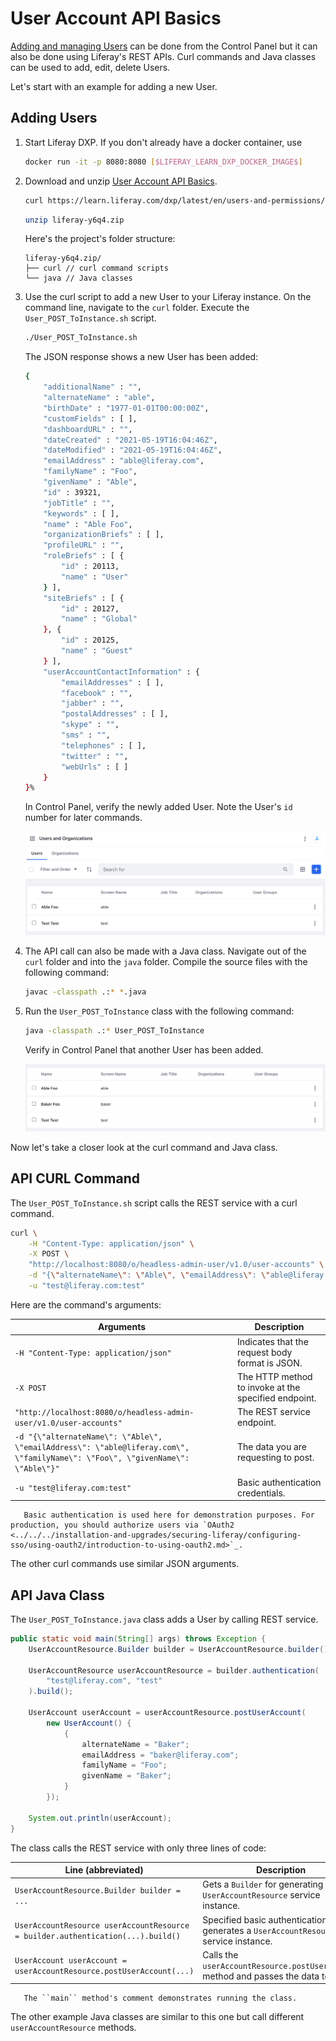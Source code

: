 # User Account API Basics

[Adding and managing Users](../users/adding-and-managing-users.md) can be done from the Control Panel but it can also be done using Liferay's REST APIs. Curl commands and Java classes can be used to add, edit, delete Users.

Let's start with an example for adding a new User.

## Adding Users

1. Start Liferay DXP. If you don't already have a docker container, use

    ```bash
    docker run -it -p 8080:8080 [$LIFERAY_LEARN_DXP_DOCKER_IMAGE$]
    ```
1. Download and unzip [User Account API Basics](./liferay-y6q4.zip).

    ```bash
    curl https://learn.liferay.com/dxp/latest/en/users-and-permissions/developer-guide/liferay-y6q4.zip -O
    ```

    ```bash
    unzip liferay-y6q4.zip
    ```

    Here's the project's folder structure:

    ```
    liferay-y6q4.zip/
    ├── curl // curl command scripts
    └── java // Java classes
    ```

1. Use the curl script to add a new User to your Liferay instance. On the command line, navigate to the `curl` folder. Execute the `User_POST_ToInstance.sh` script.

    ```bash
    ./User_POST_ToInstance.sh
    ```

    The JSON response shows a new User has been added:

    ```bash
    {
        "additionalName" : "",
        "alternateName" : "able",
        "birthDate" : "1977-01-01T00:00:00Z",
        "customFields" : [ ],
        "dashboardURL" : "",
        "dateCreated" : "2021-05-19T16:04:46Z",
        "dateModified" : "2021-05-19T16:04:46Z",
        "emailAddress" : "able@liferay.com",
        "familyName" : "Foo",
        "givenName" : "Able",
        "id" : 39321,
        "jobTitle" : "",
        "keywords" : [ ],
        "name" : "Able Foo",
        "organizationBriefs" : [ ],
        "profileURL" : "",
        "roleBriefs" : [ {
            "id" : 20113,
            "name" : "User"
        } ],
        "siteBriefs" : [ {
            "id" : 20127,
            "name" : "Global"
        }, {
            "id" : 20125,
            "name" : "Guest"
        } ],
        "userAccountContactInformation" : {
            "emailAddresses" : [ ],
            "facebook" : "",
            "jabber" : "",
            "postalAddresses" : [ ],
            "skype" : "",
            "sms" : "",
            "telephones" : [ ],
            "twitter" : "",
            "webUrls" : [ ]
        }
    }%   
    ```

    In Control Panel, verify the newly added User. Note the User's `id` number for later commands.

    ![See the added User in Control Panel.](./user-account-api-basics/images/01.png)

1. The API call can also be made with a Java class. Navigate out of the `curl` folder and into the `java` folder. Compile the source files with the following command:

    ```bash
    javac -classpath .:* *.java
    ```

1. Run the `User_POST_ToInstance` class with the following command:

    ```bash
    java -classpath .:* User_POST_ToInstance
    ```

    Verify in Control Panel that another User has been added.

    ![In Control Panel, another User has been added.](user-account-api-basics/images/02.png)

Now let's take a closer look at the curl command and Java class.

## API CURL Command

The `User_POST_ToInstance.sh` script calls the REST service with a curl command. 

```bash
curl \
	-H "Content-Type: application/json" \
	-X POST \
	"http://localhost:8080/o/headless-admin-user/v1.0/user-accounts" \
	-d "{\"alternateName\": \"Able\", \"emailAddress\": \"able@liferay.com\", \"familyName\": \"Foo\", \"givenName\": \"Able\"}" \
	-u "test@liferay.com:test"
```

Here are the command's arguments:

| Arguments | Description |
| --------- | ----------- |
| `-H "Content-Type: application/json"` | Indicates that the request body format is JSON. |
| `-X POST` | The HTTP method to invoke at the specified endpoint. |
| `"http://localhost:8080/o/headless-admin-user/v1.0/user-accounts"` | The REST service endpoint. |
| `-d "{\"alternateName\": \"Able\", \"emailAddress\": \"able@liferay.com\", \"familyName\": \"Foo\", \"givenName\": \"Able\"}"` | The data you are requesting to post. |
| `-u "test@liferay.com:test"` | Basic authentication credentials. |

```note::
   Basic authentication is used here for demonstration purposes. For production, you should authorize users via `OAuth2 <../../../installation-and-upgrades/securing-liferay/configuring-sso/using-oauth2/introduction-to-using-oauth2.md>`_.
```

The other curl commands use similar JSON arguments.

## API Java Class

The `User_POST_ToInstance.java` class adds a User by calling REST service.

```java
public static void main(String[] args) throws Exception {
	UserAccountResource.Builder builder = UserAccountResource.builder();

	UserAccountResource userAccountResource = builder.authentication(
		"test@liferay.com", "test"
	).build();

	UserAccount userAccount = userAccountResource.postUserAccount(
		new UserAccount() {
			{
				alternateName = "Baker";
				emailAddress = "baker@liferay.com";
				familyName = "Foo";
				givenName = "Baker";
			}
		});

	System.out.println(userAccount);
}
```

The class calls the REST service with only three lines of code:

| Line (abbreviated) | Description |
| ------------------ | ----------- |
| `UserAccountResource.Builder builder = ...` | Gets a `Builder` for generating a `UserAccountResource` service instance. |
| `UserAccountResource userAccountResource = builder.authentication(...).build()` | Specified basic authentication and generates a `UserAccountResources` service instance. |
| `UserAccount userAccount = userAccountResource.postUserAccount(...)` | Calls the `userAccountResource.postUserAccount` method and passes the data to post. |

```note::
   The ``main`` method's comment demonstrates running the class.
```

The other example Java classes are similar to this one but call different `userAccountResource` methods.